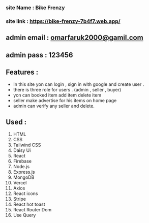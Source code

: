 ### site Name : Bike Frenzy
### site link : https://bike-frenzy-7b4f7.web.app/

## admin email : omarfaruk2000@gamil.com 
## admin pass : 123456 

## Features : 
- In this site yon can login , sign in with google and create user .
- there is three role for users . (admin , seller , buyer)
- yon can booked item add item delete item 
- seller make advertise for his items on home page 
- admin can verify any seller and delete.

## Used : 
1. HTML
2. CSS 
3. Tailwind CSS 
4. Daisy Ui
5. React
6. Firebase 
7. Node.js
8. Express.js 
9. MongoDB 
10. Vercel 
11. Axios 
12. React icons 
13. Stripe 
14. React hot toast 
15. React Router Dom 
16. Use Query